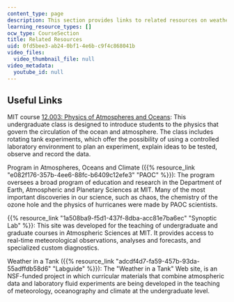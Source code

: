 ```yaml
---
content_type: page
description: This section provides links to related resources on weather and climate.
learning_resource_types: []
ocw_type: CourseSection
title: Related Resources
uid: 0fd5bee3-ab24-0bf1-4e6b-c9f4c868041b
video_files:
  video_thumbnail_file: null
video_metadata:
  youtube_id: null
---
```


Useful Links
------------

MIT course [12.003: Physics of Atmospheres and Oceans](/courses/12-003-atmosphere-ocean-and-climate-dynamics-fall-2008): This undergraduate class is designed to introduce students to the physics that govern the circulation of the ocean and atmosphere. The class includes rotating tank experiments, which offer the possibility of using a controlled laboratory environment to plan an experiment, explain ideas to be tested, observe and record the data.

Program in Atmospheres, Oceans and Climate ({{% resource_link "e082f176-357b-4ee6-88fc-b6409c12efe3" "PAOC" %}}): The program oversees a broad program of education and research in the Department of Earth, Atmospheric and Planetary Sciences at MIT. Many of the most important discoveries in our science, such as chaos, the chemistry of the ozone hole and the physics of hurricanes were made by PAOC scientists.

{{% resource_link "1a508ba9-f5d1-437f-8dba-acc81e7ba6ec" "Synoptic Lab" %}}: This site was developed for the teaching of undergraduate and graduate courses in Atmospheric Sciences at MIT. It provides access to real-time meteorological observations, analyses and forecasts, and specialized custom diagnostics.

Weather in a Tank ({{% resource_link "adcdf4d7-fa59-457b-93da-55adffdb58d6" "Labguide" %}}): The "Weather in a Tank" Web site, is an NSF-funded project in which curricular materials that combine atmospheric data and laboratory fluid experiments are being developed in the teaching of meteorology, oceanography and climate at the undergraduate level.